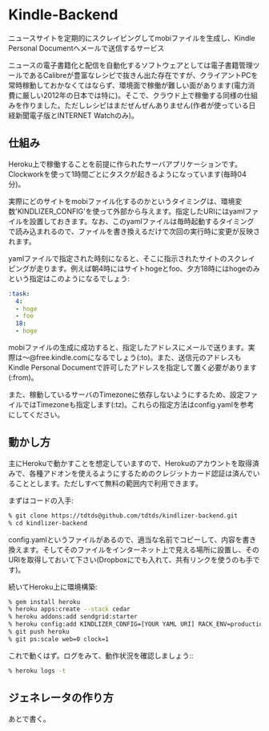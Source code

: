 # Kindle-Backend
ニュースサイトを定期的にスクレイピングしてmobiファイルを生成し、Kindle Personal Documentへメールで送信するサービス

ニュースの電子書籍化と配信を自動化するソフトウェアとしては電子書籍管理ツールであるCalibreが豊富なレシピで抜きん出た存在ですが、クライアントPCを常時稼動しておかなくてはならず、環境面で稼働が難しい面があります(電力消費に厳しい2012年の日本では特に)。そこで、クラウド上で稼働する同様の仕組みを作りました。ただしレシピはまだぜんぜんありません(作者が使っている日経新聞電子版とINTERNET Watchのみ)。

## 仕組み
Heroku上で稼働することを前提に作られたサーバアプリケーションです。Clockworkを使って1時間ごとにタスクが起きるようになっています(毎時04分)。

実際にどのサイトをmobiファイル化するのかというタイミングは、環境変数'KINDLIZER_CONFIG'を使って外部から与えます。指定したURIにはyamlファイルを設置しておきます。なお、このyamlファイルは毎時起動するタイミングで読み込まれるので、ファイルを書き換えるだけで次回の実行時に変更が反映されます。

yamlファイルで指定された時刻になると、そこに指示されたサイトのスクレイピングが走ります。例えば朝4時にはサイトhogeとfoo、夕方18時にはhogeのみという指定はこのようになるでしょう:

```yaml
:task:
  4:
  - hoge
  - foo
  18:
  - hoge
```

mobiファイルの生成に成功すると、指定したアドレスにメールで送ります。実際は〜@free.kindle.comになるでしょう(:to)。また、送信元のアドレスもKindle Personal Documentで許可したアドレスを指定して置く必要があります(:from)。

また、稼動しているサーバのTimezoneに依存しないようにするため、設定ファイルではTimezoneも指定します(:tz)。これらの指定方法はconfig.yamlを参考にしてください。

## 動かし方
主にHerokuで動かすことを想定していますので、Herokuのアカウントを取得済みで、各種アドオンを使えるようにするためのクレジットカード認証は済んでいることとします。ただしすべて無料の範囲内で利用できます。

まずはコードの入手:

```sh
% git clone https://tdtds@github.com/tdtds/kindlizer-backend.git
% cd kindlizer-backend
```

config.yamlというファイルがあるので、適当な名前でコピーして、内容を書き換えます。そしてそのファイルをインターネット上で見える場所に設置し、そのURIを取得しておいて下さい(Dropboxにでも入れて、共有リンクを使うのも手です)。

続いてHeroku上に環境構築:

```sh
% gem install heroku
% heroku apps:create --stack cedar
% heroku addons:add sendgrid:starter
% heroku config:add KINDLIZER_CONFIG=[YOUR YAML URI] RACK_ENV=production
% git push heroku
% git ps:scale web=0 clock=1
```

これで動くはず。ログをみて、動作状況を確認しましょう::

```sh
% heroku logs -t
```

## ジェネレータの作り方
あとで書く。
